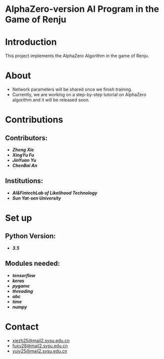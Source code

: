 # AlphaZero-version AI Program in the Game of Renju

Introduction
====
This project implements the AlphaZero Algorithm in the game of Renju.

About
====
- Network parameters will be shared once we finish training.
- Currently, we are working on a step-by-step tutorial on AlphaZero algorithm and it will be released soon.

Contributions
====
Contributors:
-------
- ***Zheng Xie***
- ***XingYu Fu***
- ***JinYuan Yu***
- ***ChenBai An***

Institutions:
-------
- ***AI&FintechLab of Likelihood Technology***
- ***Sun Yat-sen University***

Set up
====
Python Version:
-------
- ***3.5***

Modules needed:
-------
- ***tensorflow***
- ***keras***
- ***pygame***
- ***threading***
- ***abc***
- ***time***
- ***numpy***

Contact
====
- xiezh25@mail2.sysu.edu.cn
- fuxy28@mail2.sysu.edu.cn
- yujy25@mail2.sysu.edu.cn
